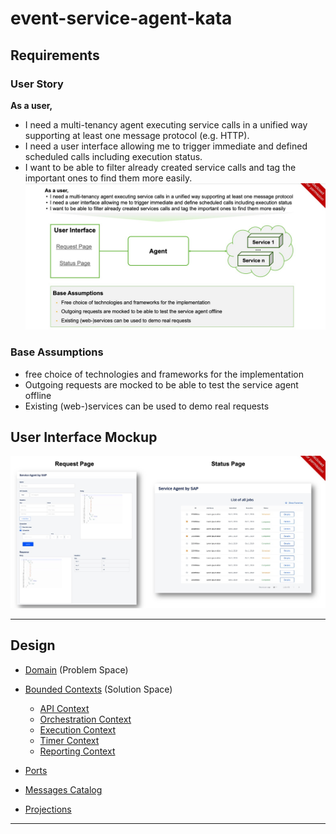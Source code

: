 # event-service-agent-kata

## Requirements

### User Story

**As a user,**

- I need a multi-tenancy agent executing service calls in a unified way supporting at least one message protocol (e.g. HTTP).
- I need a user interface allowing me to trigger immediate and defined scheduled calls including execution status.
- I want to be able to filter already created service calls and tag the important ones to find them more easily.
  ![User Story](./docs/design/user-story.jpeg)

### Base Assumptions

- free choice of technologies and frameworks for the implementation
- Outgoing requests are mocked to be able to test the service agent offline
- Existing (web-)services can be used to demo real requests

## User Interface Mockup

![User Interface Mockup](./docs/design/user-interface-mockup.jpeg)

---

## Design

- [Domain](./docs/design/domain.md) (Problem Space)
- [Bounded Contexts](./docs/design/bounded-contexts.md) (Solution Space)

  - [API Context](./docs/design/contexts/api.md)
  - [Orchestration Context](./docs/design/contexts/orchestration.md)
  - [Execution Context](./docs/design/contexts/execution.md)
  - [Timer Context](./docs/design/contexts/timer.md)
  - [Reporting Context](./docs/design/contexts/reporting.md)

- [Ports](./docs/design/ports.md)
- [Messages Catalog](./docs/design/messages.md)
- [Projections](./docs/design/projections.md)

---
